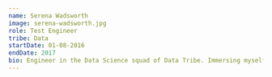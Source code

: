 ```yaml
---
name: Serena Wadsworth
image: serena-wadsworth.jpg
role: Test Engineer
tribe: Data
startDate: 01-08-2016
endDate: 2017
bio: Engineer in the Data Science squad of Data Tribe. Immersing myself in the world of Hadoop and trying to learn some R. When not at work I enjoy playing PS4 and trying to crossfit.
---
```

